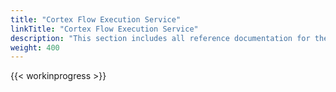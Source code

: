 ```yaml
---
title: "Cortex Flow Execution Service"
linkTitle: "Cortex Flow Execution Service"
description: "This section includes all reference documentation for the logs generated by the Cortex Flow Execution Service."
weight: 400
---
```


{{< workinprogress >}}
